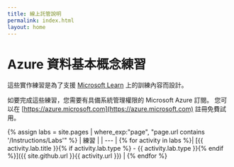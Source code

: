 ```yaml
---
title: 線上託管說明
permalink: index.html
layout: home
---
```


# Azure 資料基本概念練習

這些實作練習是為了支援 [Microsoft Learn](https://docs.microsoft.com/training/) 上的訓練內容而設計。

如要完成這些練習，您需要有具備系統管理權限的 Microsoft Azure 訂閱。 您可以在 [https://azure.microsoft.com](https://azure.microsoft.com) 註冊免費試用。

{% assign labs = site.pages | where_exp:"page", "page.url contains '/Instructions/Labs'" %}
| 練習 |
| --- |
{% for activity in labs  %}| [{{ activity.lab.title }}{% if activity.lab.type %} - {{ activity.lab.type }}{% endif %}]({{ site.github.url }}{{ activity.url }}) |
{% endfor %}

